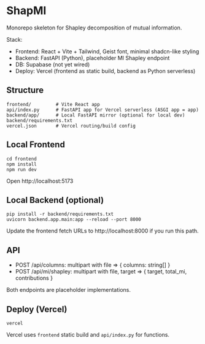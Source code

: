 # ShapMI

Monorepo skeleton for Shapley decomposition of mutual information.

Stack:
- Frontend: React + Vite + Tailwind, Geist font, minimal shadcn-like styling
- Backend: FastAPI (Python), placeholder MI Shapley endpoint
- DB: Supabase (not yet wired)
- Deploy: Vercel (frontend as static build, backend as Python serverless)

## Structure

```
frontend/         # Vite React app
api/index.py      # FastAPI app for Vercel serverless (ASGI app = app)
backend/app/      # Local FastAPI mirror (optional for local dev)
backend/requirements.txt
vercel.json       # Vercel routing/build config
```

## Local Frontend

```
cd frontend
npm install
npm run dev
```

Open http://localhost:5173

## Local Backend (optional)

```
pip install -r backend/requirements.txt
uvicorn backend.app.main:app --reload --port 8000
```

Update the frontend fetch URLs to http://localhost:8000 if you run this path.

## API

- POST /api/columns: multipart with file => { columns: string[] }
- POST /api/mi/shapley: multipart with file, target => { target, total_mi, contributions }

Both endpoints are placeholder implementations.

## Deploy (Vercel)

```
vercel
```

Vercel uses `frontend` static build and `api/index.py` for functions.

